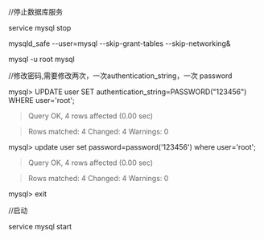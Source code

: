 //停止数据库服务

service mysql stop

mysqld_safe --user=mysql --skip-grant-tables --skip-networking&

mysql -u root mysql

//修改密码,需要修改两次，一次authentication_string，一次 password

mysql> UPDATE user SET authentication_string=PASSWORD("123456") WHERE user='root'; 

>Query OK, 4 rows affected (0.00 sec)

>Rows matched: 4  Changed: 4  Warnings: 0 

mysql> update user set password=password('123456') where user='root';

>Query OK, 4 rows affected (0.00 sec)

>Rows matched: 4  Changed: 4  Warnings: 0

mysql> exit

//启动

service mysql start
